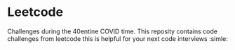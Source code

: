 # Leetcode
Challenges during the 40entine COVID time.
This reposity contains code challenges from leetcode this is helpful for your next code interviews :simle:
